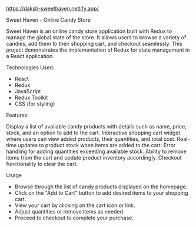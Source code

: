 https://daksh-sweethaven.netlify.app/

Sweet Haven - Online Candy Store

Sweet Haven is an online candy store application built with Redux to manage the global state of the store. It allows users to browse a variety of candies, add them to their shopping cart, and checkout seamlessly. This project demonstrates the implementation of Redux for state management in a React application.

Technologies Used:

- React
- Redux
- JavaScript
- Redux Toolkit
- CSS (for styling)

Features:

Display a list of available candy products with details such as name, price, stock, and an option to add to the cart.
Interactive shopping cart widget where users can view added products, their quantities, and total cost.
Real-time updates to product stock when items are added to the cart.
Error handling for adding quantities exceeding available stock.
Ability to remove items from the cart and update product inventory accordingly.
Checkout functionality to clear the cart.

Usage

 - Browse through the list of candy products displayed on the homepage.
 - Click on the "Add to Cart" button to add desired items to your shopping cart.
 - View your cart by clicking on the cart icon or link.
 - Adjust quantities or remove items as needed.
 - Proceed to checkout to complete your purchase.
